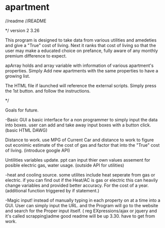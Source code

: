 # apartment
//readme
//README

*/ version 2 3.26

This program is designed to take data from various utilities and amedeties and give a "True" cost of living. Next it ranks that cost of living so that the user may make a educated choice on prefance, fully aware of any monthly premium difference to expect.

apArray holds and array variable with information of various apartment's properties. Simply Add new apartments with the same properties to have a growing list.

The HTML file if launched will reference the external scripts. Simply press the 1st button. and follow the instructions.

*/

Goals for future.

-Basic GUI a basic interface for a non programmer to simply input the data into boxes. user can add and take away input boxes with a button click. (basic HTML DAWG)

Distance to work. use MPG of Current Car and distance to work to figure out econimic estimate of the cost of gas and factor that into the "True" cost of living. (introduce google API)

Untilities variables update. ppt can input thier own values assement for posible electric gas, water usage. (outside API for utilities)

-heat and cooling source. some utilites include heat seperate from gas or electric. if you can find out if the Heat/AC is gas or electric this can heavily change variables and provided better accuracy. For the cost of a year. (additional function triggered by if statement.)

-Magic input! instead of manually typing in each property on at a time into a GUI. User can simply input the URL. and the Program will go to the website and search for the Proper input itself. ( reg EXpressions/ajax or jquery and it's called scrapping)adme good readme will be up 3.30. have to get from work.
